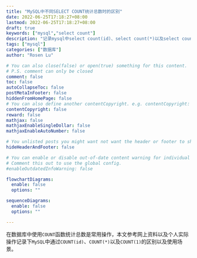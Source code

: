 ```yaml
---
title: "MySQL中不同SELECT COUNT统计总数时的区别"
date: 2022-06-25T17:18:27+08:00
lastmod: 2022-06-25T17:18:27+08:00
draft: true
keywords: ["mysql","select count"]
description: "记录mysql中select count(id)、select count(*)以及select count(1)的区别"
tags: ["mysql"]
categories: ["数据库"]
author: "Rosen Lu"

# You can also close(false) or open(true) something for this content.
# P.S. comment can only be closed
comment: false
toc: false
autoCollapseToc: false
postMetaInFooter: false
hiddenFromHomePage: false
# You can also define another contentCopyright. e.g. contentCopyright: "This is another copyright."
contentCopyright: false
reward: false
mathjax: false
mathjaxEnableSingleDollar: false
mathjaxEnableAutoNumber: false

# You unlisted posts you might want not want the header or footer to show
hideHeaderAndFooter: false

# You can enable or disable out-of-date content warning for individual post.
# Comment this out to use the global config.
#enableOutdatedInfoWarning: false

flowchartDiagrams:
  enable: false
  options: ""

sequenceDiagrams: 
  enable: false
  options: ""

---
```


在数据库中使用`COUNT`函数统计总数是常用操作，本文参考网上资料以及个人实际操作记录下`MySQL`中通过`COUNT(id)`、`COUNT(*)`以及`COUNT(1)`的区别以及使用场景。

<!--more-->
